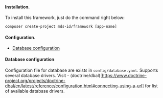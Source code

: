 #### Installation.

To install this framework, just do the command right below:

```
composer create-project mds-id/framework [app-name]
```

#### Configuration.

- [Database configuration](#database-configuration)

#### Database configuration

Configuration file for database are exists in ```config/database.yaml```. Supports several database drivers. Visit - (doctrine/dbal)[https://www.doctrine-project.org/projects/doctrine-dbal/en/latest/reference/configuration.html#connecting-using-a-url] for list of available database drivers.
